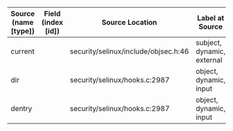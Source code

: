 | Source (name [type])       | Field (index [id]) | Source Location                       | Label at Source             |
|----------------------------|--------------------|---------------------------------------|-----------------------------|
| current                    |                    | security/selinux/include/objsec.h:46  | subject, dynamic, external  |
| dir                        |                    | security/selinux/hooks.c:2987         | object, dynamic, input      |
| dentry                     |                    | security/selinux/hooks.c:2987         | object, dynamic, input      |
